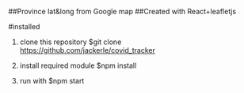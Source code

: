 ##Province lat&long from Google map
##Created with React+leafletjs

#installed
1. clone this repository
$git clone https://github.com/jackerle/covid_tracker

2. install required module
$npm install 

3. run with
$npm start